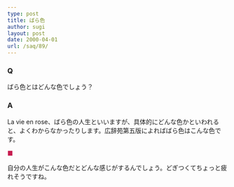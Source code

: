 ```yaml
---
type: post
title: ばら色
author: sugi
layout: post
date: 2000-04-01
url: /saq/89/
---
```

### Q 

ばら色とはどんな色でしょう？

### A 

La vie en rose、ばら色の人生といいますが、具体的にどんな色かといわれると、よくわからなかったりします。広辞苑第五版によればばら色はこんな色です。

<div style="color:#C61C4F; ">
  ■
</div>

自分の人生がこんな色だとどんな感じがするんでしょう。どぎつくてちょっと疲れそうですね。
